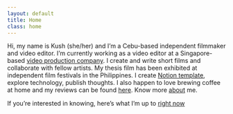 ```yaml
---
layout: default
title: Home
class: home
---
```


Hi, my name is Kush (she/her) and I’m a Cebu-based independent filmmaker and video editor. I’m currently working as a video editor at a Singapore-based [video production company](https://fewstones.com/). I create and write short films and collaborate with fellow artists. My thesis film has been exhibited at independent film festivals in the Philippines. I create [Notion template](https://krabf.gumroad.com/), explore technology, publish thoughts. I also happen to love brewing coffee at home and my reviews can be found [here](coffee.krabf.com). Know more [about](/about) me.

If you’re interested in knowing, here’s what I’m up to [right now](/now)